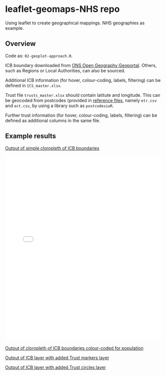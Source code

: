 # leaflet-geomaps-NHS repo
 Using leaflet to create geographical mappings. NHS geographies as example.

## Overview
 Code as: `02-geoplot-approach.R`.

 ICB boundary downloaded from [ONS Open Geography Geoportal](https://geoportal.statistics.gov.uk/search?collection=Dataset&sort=name&tags=all(BDY_ICB%2CAPR_2023)). Others, such as Regions or Local Authorities, can also be sourced.
 
 Additional ICB information (for hover, colour-coding, labels, filtering) can be defined in `ICS_master.xlsx`.

 Trust file `trusts_master.xlsx` should contain latitute and longitude. This can be geocoded from postcodes (provided in [reference files](https://digital.nhs.uk/services/organisation-data-service/export-data-files/csv-downloads/other-nhs-organisations), namely `etr.csv` and `ect.csv`, by using a library such as `postcodesioR`.
 
 Further trust information (for hover, colour-coding, labels, filtering) can be defined as additional columns in the same file.

## Example results

 [Output of simple cloropleth of ICB boundaries](https://nhsengland.github.io/leaflet-geomaps-NHS/Output/ICS_2023-06-28-2.html)

<iframe src="Output/ICS_2023-06-28-2.html" height="600px" width="100%" style="border:none;"></iframe>


 [Output of cloropleth of ICB boundaries colour-coded for population](https://nhsengland.github.io/leaflet-geomaps-NHS/Output/ICS_pop_2023-06-28-2.html)

 [Output of ICB layer with added Trust markers layer](https://nhsengland.github.io/leaflet-geomaps-NHS/Output/AOPv02-cloro-ICS_Trust_2023-06-28-2.html)

 [Output of ICB layer with added Trust circles layer](https://nhsengland.github.io/leaflet-geomaps-NHS/Output/AOPv02-circles-cloro-ICS_Trust_2023-06-28-2.html)

 
